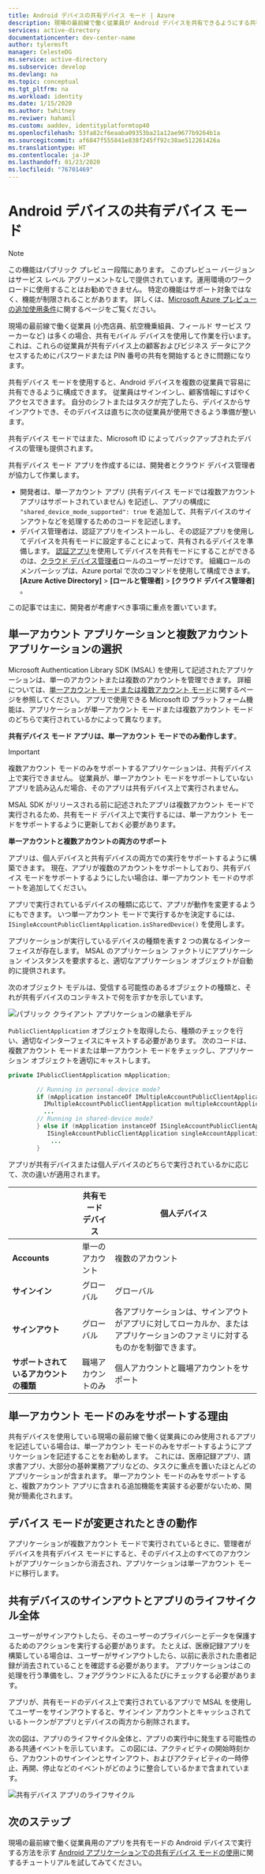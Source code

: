 ```yaml
---
title: Android デバイスの共有デバイス モード | Azure
description: 現場の最前線で働く従業員が Android デバイスを共有できるようにする共有デバイス モードについて説明します。
services: active-directory
documentationcenter: dev-center-name
author: tylermsft
manager: CelesteDG
ms.service: active-directory
ms.subservice: develop
ms.devlang: na
ms.topic: conceptual
ms.tgt_pltfrm: na
ms.workload: identity
ms.date: 1/15/2020
ms.author: twhitney
ms.reviwer: hahamil
ms.custom: aaddev, identityplatformtop40
ms.openlocfilehash: 53fa82cf6eaaba09353ba21a12ae9677b9264b1a
ms.sourcegitcommit: af6847f555841e838f245ff92c38ae512261426a
ms.translationtype: HT
ms.contentlocale: ja-JP
ms.lasthandoff: 01/23/2020
ms.locfileid: "76701469"
---
```

# <a name="shared-device-mode-for-android-devices"></a>Android デバイスの共有デバイス モード

> [!NOTE]
> この機能はパブリック プレビュー段階にあります。
> このプレビュー バージョンはサービス レベル アグリーメントなしで提供されています。運用環境のワークロードに使用することはお勧めできません。 特定の機能はサポート対象ではなく、機能が制限されることがあります。
> 詳しくは、[Microsoft Azure プレビューの追加使用条件](https://azure.microsoft.com/support/legal/preview-supplemental-terms/)に関するページをご覧ください。

現場の最前線で働く従業員 (小売店員、航空機乗組員、フィールド サービス ワーカーなど) は多くの場合、共有モバイル デバイスを使用して作業を行います。 これは、これらの従業員が共有デバイス上の顧客およびビジネス データにアクセスするためにパスワードまたは PIN 番号の共有を開始するときに問題になります。

共有デバイス モードを使用すると、Android デバイスを複数の従業員で容易に共有できるように構成できます。 従業員はサインインし、顧客情報にすばやくアクセスできます。 自分のシフトまたはタスクが完了したら、デバイスからサインアウトでき、そのデバイスは直ちに次の従業員が使用できるよう準備が整います。

共有デバイス モードではまた、Microsoft ID によってバックアップされたデバイスの管理も提供されます。

共有デバイス モード アプリを作成するには、開発者とクラウド デバイス管理者が協力して作業します。

- 開発者は、単一アカウント アプリ (共有デバイス モードでは複数アカウント アプリはサポートされていません) を記述し、アプリの構成に `"shared_device_mode_supported": true` を追加して、共有デバイスのサインアウトなどを処理するためのコードを記述します。
- デバイス管理者は、認証アプリをインストールし、その認証アプリを使用してデバイスを共有モードに設定することによって、共有されるデバイスを準備します。 [認証アプリ](https://docs.microsoft.com/azure/active-directory/user-help/user-help-auth-app-overview)を使用してデバイスを共有モードにすることができるのは、[クラウド デバイス管理者](https://docs.microsoft.com/azure/active-directory/users-groups-roles/directory-assign-admin-roles#cloud-device-administrator)ロールのユーザーだけです。 組織ロールのメンバーシップは、Azure portal で次のコマンドを使用して構成できます。 **[Azure Active Directory]**  >  **[ロールと管理者]**  >  **[クラウド デバイス管理者]** 。

 この記事では主に、開発者が考慮すべき事項に重点を置いています。

## <a name="single-vs-multiple-account-applications"></a>単一アカウント アプリケーションと複数アカウント アプリケーションの選択

Microsoft Authentication Library SDK (MSAL) を使用して記述されたアプリケーションは、単一のアカウントまたは複数のアカウントを管理できます。 詳細については、[単一アカウント モードまたは複数アカウント モード](https://docs.microsoft.com/azure/active-directory/develop/single-multi-account)に関するページを参照してください。 アプリで使用できる Microsoft ID プラットフォーム機能は、アプリケーションが単一アカウント モードまたは複数アカウント モードのどちらで実行されているかによって異なります。

**共有デバイス モード アプリは、単一アカウント モードでのみ動作します**。

> [!IMPORTANT]
> 複数アカウント モードのみをサポートするアプリケーションは、共有デバイス上で実行できません。 従業員が、単一アカウント モードをサポートしていないアプリを読み込んだ場合、そのアプリは共有デバイス上で実行されません。
>
> MSAL SDK がリリースされる前に記述されたアプリは複数アカウント モードで実行されるため、共有モード デバイス上で実行するには、単一アカウント モードをサポートするように更新しておく必要があります。

**単一アカウントと複数アカウントの両方のサポート**

アプリは、個人デバイスと共有デバイスの両方での実行をサポートするように構築できます。 現在、アプリが複数のアカウントをサポートしており、共有デバイス モードをサポートするようにしたい場合は、単一アカウント モードのサポートを追加してください。

アプリで実行されているデバイスの種類に応じて、アプリが動作を変更するようにもできます。 いつ単一アカウント モードで実行するかを決定するには、`ISingleAccountPublicClientApplication.isSharedDevice()` を使用します。

アプリケーションが実行しているデバイスの種類を表す 2 つの異なるインターフェイスが存在します。 MSAL のアプリケーション ファクトリにアプリケーション インスタンスを要求すると、適切なアプリケーション オブジェクトが自動的に提供されます。

次のオブジェクト モデルは、受信する可能性のあるオブジェクトの種類と、それが共有デバイスのコンテキストで何を示すかを示しています。

![パブリック クライアント アプリケーションの継承モデル](media/v2-shared-device-mode/ipublic-client-app-inheritance.png)

`PublicClientApplication` オブジェクトを取得したら、種類のチェックを行い、適切なインターフェイスにキャストする必要があります。 次のコードは、複数アカウント モードまたは単一アカウント モードをチェックし、アプリケーション オブジェクトを適切にキャストします。

```java
private IPublicClientApplication mApplication;

        // Running in personal-device mode?
        if (mApplication instanceOf IMultipleAccountPublicClientApplication) {
          IMultipleAccountPublicClientApplication multipleAccountApplication = (IMultipleAccountPublicClientApplication) mApplication;
          ...
        // Running in shared-device mode?
        } else if (mApplication instanceOf ISingleAccountPublicClientApplication) {
           ISingleAccountPublicClientApplication singleAccountApplication = (ISingleAccountPublicClientApplication) mApplication;
            ...
        }
```

アプリが共有デバイスまたは個人デバイスのどちらで実行されているかに応じて、次の違いが適用されます。

|  | 共有モード デバイス  | 個人デバイス |
|---------|---------|---------|
| **Accounts**     | 単一のアカウント | 複数のアカウント |
| **サインイン** | グローバル | グローバル |
| **サインアウト** | グローバル | 各アプリケーションは、サインアウトがアプリに対してローカルか、またはアプリケーションのファミリに対するものかを制御できます。 |
| **サポートされているアカウントの種類** | 職場アカウントのみ | 個人アカウントと職場アカウントをサポート  |

## <a name="why-you-may-want-to-only-support-single-account-mode"></a>単一アカウント モードのみをサポートする理由

共有デバイスを使用している現場の最前線で働く従業員にのみ使用されるアプリを記述している場合は、単一アカウント モードのみをサポートするようにアプリケーションを記述することをお勧めします。 これには、医療記録アプリ、請求書アプリ、大部分の基幹業務アプリなどの、タスクに重点を置いたほとんどのアプリケーションが含まれます。 単一アカウント モードのみをサポートすると、複数アカウント アプリに含まれる追加機能を実装する必要がないため、開発が簡素化されます。

## <a name="what-happens-when-the-device-mode-changes"></a>デバイス モードが変更されたときの動作

アプリケーションが複数アカウント モードで実行されているときに、管理者がデバイスを共有デバイス モードにすると、そのデバイス上のすべてのアカウントがアプリケーションから消去され、アプリケーションは単一アカウント モードに移行します。

## <a name="shared-device-sign-out-and-the-overall-app-lifecycle"></a>共有デバイスのサインアウトとアプリのライフサイクル全体

ユーザーがサインアウトしたら、そのユーザーのプライバシーとデータを保護するためのアクションを実行する必要があります。 たとえば、医療記録アプリを構築している場合は、ユーザーがサインアウトしたら、以前に表示された患者記録が消去されていることを確認する必要があります。 アプリケーションはこの処理を行う準備をし、フォアグラウンドに入るたびにチェックする必要があります。

アプリが、共有モードのデバイス上で実行されているアプリで MSAL を使用してユーザーをサインアウトすると、サインイン アカウントとキャッシュされているトークンがアプリとデバイスの両方から削除されます。

次の図は、アプリのライフサイクル全体と、アプリの実行中に発生する可能性のある共通イベントを示しています。 この図には、アクティビティの開始時刻から、アカウントのサインインとサインアウト、およびアクティビティの一時停止、再開、停止などのイベントがどのように整合しているかまで含まれています。

![共有デバイス アプリのライフサイクル](media/v2-shared-device-mode/lifecycle.png)

## <a name="next-steps"></a>次のステップ

現場の最前線で働く従業員用のアプリを共有モードの Android デバイスで実行する方法を示す [Android アプリケーションでの共有デバイス モードの使用](tutorial-v2-shared-device-mode.md)に関するチュートリアルを試してみてください。
